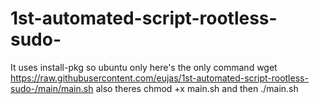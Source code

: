 # 1st-automated-script-rootless-sudo-
It uses install-pkg so ubuntu only
here's the only command 
wget https://raw.githubusercontent.com/eujas/1st-automated-script-rootless-sudo-/main/main.sh
also theres chmod +x main.sh and then
./main.sh
